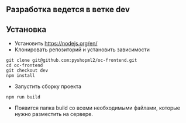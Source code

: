 ## Разработка ведется в ветке dev
## Установка
* Установить https://nodejs.org/en/
* Клонировать репозиторий и установить зависимости
```
git clone git@github.com:pyshopml2/oc-frontend.git
cd oc-frontend
git checkout dev
npm install
```
* Запустить сборку проекта
```
npm run build
```
* Появится папка build со всеми необходимыми файлами, которые нужно разместить на сервере.